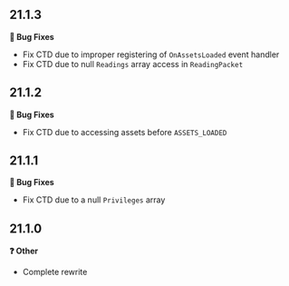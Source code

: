 ## 21.1.3
**:bug: Bug Fixes**
- Fix CTD due to improper registering of `OnAssetsLoaded` event handler
- Fix CTD due to null `Readings` array access in `ReadingPacket`

## 21.1.2
**:bug: Bug Fixes**
- Fix CTD due to accessing assets before `ASSETS_LOADED`

## 21.1.1
**:bug: Bug Fixes**
- Fix CTD due to a null `Privileges` array

## 21.1.0
**:question: Other**
- Complete rewrite
